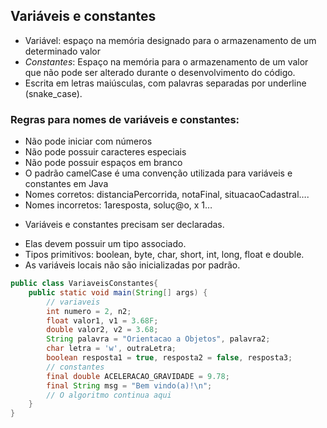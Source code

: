 ## Variáveis e constantes
- Variável: espaço na memória designado para o armazenamento de um determinado valor
- *Constantes*: Espaço na memória para o armazenamento de um valor que não pode ser alterado durante o desenvolvimento do código.
- Escrita em letras maiúsculas, com palavras separadas por underline (snake_case).

### Regras para nomes de variáveis e constantes:
- Não pode iniciar com números
- Não pode possuir caracteres especiais
- Não pode possuir espaços em branco
- O padrão camelCase é uma convenção utilizada para variáveis e constantes em Java
- Nomes corretos: distanciaPercorrida, notaFinal, situacaoCadastral….
- Nomes incorretos: 1aresposta, soluç@o, x 1…

+ Variáveis e constantes precisam ser declaradas.
- Elas devem possuir um tipo associado.
- Tipos primitivos: boolean, byte, char, short, int, long, float e double.
- As variáveis locais não são inicializadas por padrão.

``` java
public class VariaveisConstantes{
    public static void main(String[] args) {
        // variaveis
        int numero = 2, n2;
        float valor1, v1 = 3.68F;
        double valor2, v2 = 3.68;
        String palavra = "Orientacao a Objetos", palavra2;
        char letra = 'w', outraLetra;
        boolean resposta1 = true, resposta2 = false, resposta3;
        // constantes
        final double ACELERACAO_GRAVIDADE = 9.78;
        final String msg = "Bem vindo(a)!\n";
        // O algoritmo continua aqui
    }
}

```